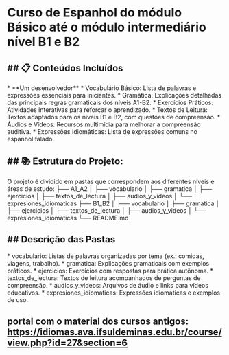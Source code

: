 <H1>Curso de Espanhol do módulo Básico até o módulo intermediário nível B1 e B2</H1>

<h2> ## 📋 Conteúdos Incluídos</h2>
* **Um desenvolvedor**
* Vocabulário Básico: Lista de palavras e expressões essenciais para iniciantes.
* Gramática: Explicações detalhadas das principais regras gramaticais dos níveis A1-B2.
* Exercícios Práticos: Atividades interativas para reforçar o aprendizado.
* Textos de Leitura: Textos adaptados para os níveis B1 e B2, com questões de compreensão.
* Áudios e Vídeos: Recursos multimídia para melhorar a compreensão auditiva.
* Expressões Idiomáticas: Lista de expressões comuns no espanhol falado.

<h2> ## 📚 Estrutura do Projeto:</h2>

O projeto é dividido em pastas que correspondem aos diferentes níveis e áreas de estudo:
├── A1_A2
│   ├── vocabulario
│   ├── gramatica
│   ├── ejercicios
│   ├── textos_de_lectura
│   ├── audios_y_videos
│   └── expresiones_idiomaticas
├── B1_B2
│   ├── vocabulario
│   ├── gramatica
│   ├── ejercicios
│   ├── textos_de_lectura
│   ├── audios_y_videos
│   └── expresiones_idiomaticas
└── README.md

<h2>## Descrição das Pastas</h2>
* vocabulario: Listas de palavras organizadas por tema (ex.: comidas, viagens, trabalho).
* gramatica: Explicações gramaticais com exemplos práticos.
* ejercicios: Exercícios com respostas para prática autônoma.
* textos_de_lectura: Textos de leitura acompanhados de perguntas de compreensão.
* audios_y_videos: Arquivos de áudio e links para vídeos educativos.
* expresiones_idiomaticas: Expressões idiomáticas e exemplos de uso.

## portal com o material dos cursos antigos: https://idiomas.ava.ifsuldeminas.edu.br/course/view.php?id=27&section=6
